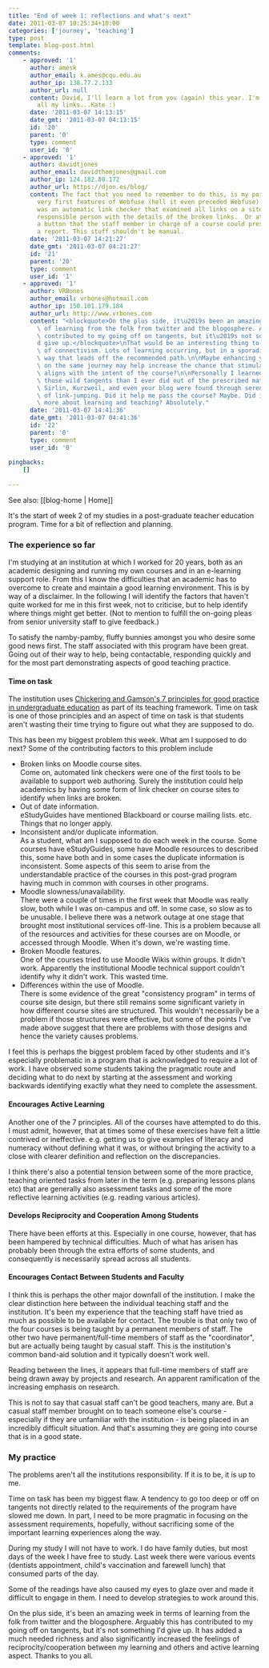 ```yaml
---
title: "End of week 1: reflections and what's next"
date: 2011-03-07 10:25:34+10:00
categories: ['journey', 'teaching']
type: post
template: blog-post.html
comments:
    - approved: '1'
      author: amesk
      author_email: k.ames@cqu.edu.au
      author_ip: 138.77.2.133
      author_url: null
      content: David, I'll learn a lot from you (again) this year. I'm going back to check
        all my links...Kate :)
      date: '2011-03-07 14:13:15'
      date_gmt: '2011-03-07 04:13:15'
      id: '20'
      parent: '0'
      type: comment
      user_id: '0'
    - approved: '1'
      author: davidtjones
      author_email: davidthomjones@gmail.com
      author_ip: 124.182.80.172
      author_url: https://djon.es/blog/
      content: The fact that you need to remember to do this, is my point. One of the
        very first features of Webfuse (hell it even preceded Webfuse) back in 1995/1996
        was an automatic link checker that examined all links on a site and emailed the
        responsible person with the details of the broken links.  Or at the very least,
        a button that the staff member in charge of a course could press and generate
        a report. This stuff shouldn't be manual.
      date: '2011-03-07 14:21:27'
      date_gmt: '2011-03-07 04:21:27'
      id: '21'
      parent: '20'
      type: comment
      user_id: '1'
    - approved: '1'
      author: VRBones
      author_email: vrbones@hotmail.com
      author_ip: 150.101.179.184
      author_url: http://www.vrbones.com
      content: "<blockquote>On the plus side, it\u2019s been an amazing week in terms\
        \ of learning from the folk from twitter and the blogosphere. Arguably this has\
        \ contributed to my going off on tangents, but it\u2019s not something I\u2019\
        d give up.</blockquote>\nThat would be an interesting thing to review in terms\
        \ of connectivism. Lots of learning occurring, but in a sporadic, somewhat unstructured\
        \ way that leads off the recommended path.\n\nMaybe enhancing your PLN with people\
        \ on the same journey may help increase the chance that stimulating learning also\
        \ aligns with the intent of the course?\n\nPersonally I learned far more from\
        \ those wild tangents than I ever did out of the prescribed material. Downes,\
        \ Sirlin, Kurzweil, and even your blog were found through serendipitous jaunts\
        \ of link-jumping. Did it help me pass the course? Maybe. Did it help me know\
        \ more about learning and teaching? Absolutely."
      date: '2011-03-07 14:41:36'
      date_gmt: '2011-03-07 04:41:36'
      id: '22'
      parent: '0'
      type: comment
      user_id: '0'
    
pingbacks:
    []
    
---
```


See also: [[blog-home | Home]]

It's the start of week 2 of my studies in a post-graduate teacher education program. Time for a bit of reflection and planning.

### The experience so far

I'm studying at an institution at which I worked for 20 years, both as an academic designing and running my own courses and in an e-learning support role. From this I know the difficulties that an academic has to overcome to create and maintain a good learning environment. This is by way of a disclaimer. In the following I will identify the factors that haven't quite worked for me in this first week, not to criticise, but to help identify where things might get better. (Not to mention to fulfill the on-going pleas from senior university staff to give feedback.)

To satisfy the namby-pamby, fluffy bunnies amongst you who desire some good news first. The staff associated with this program have been great. Going out of their way to help, being contactable, responding quickly and for the most part demonstrating aspects of good teaching practice.

#### Time on task

The institution uses [Chickering and Gamson's 7 principles for good practice in undergraduate education](http://honolulu.hawaii.edu/intranet/committees/FacDevCom/guidebk/teachtip/7princip.htm) as part of its teaching framework. Time on task is one of those principles and an aspect of time on task is that students aren't wasting their time trying to figure out what they are supposed to do.

This has been my biggest problem this week. What am I supposed to do next? Some of the contributing factors to this problem include

- Broken links on Moodle course sites.  
    Come on, automated link checkers were one of the first tools to be available to support web authoring. Surely the institution could help academics by having some form of link checker on course sites to identify when links are broken.
- Out of date information.  
    eStudyGuides have mentioned Blackboard or course mailing lists. etc. Things that no longer apply.
- Inconsistent and/or duplicate information.  
    As a student, what am I supposed to do each week in the course. Some courses have eStudyGuides, some have Moodle resources to described this, some have both and in some cases the duplicate information is inconsistent. Some aspects of this seem to arise from the understandable practice of the courses in this post-grad program having much in common with courses in other programs.
- Moodle slowness/unavailability.  
    There were a couple of times in the first week that Moodle was really slow, both while I was on-campus and off. In some case, so slow as to be unusable. I believe there was a network outage at one stage that brought most institutional services off-line. This is a problem because all of the resources and activities for these courses are on Moodle, or accessed through Moodle. When it's down, we're wasting time.
- Broken Moodle features.  
    One of the courses tried to use Moodle Wikis within groups. It didn't work. Apparently the institutional Moodle technical support couldn't identify why it didn't work. This wasted time.
- Differences within the use of Moodle.  
    There is some evidence of the great "consistency program" in terms of course site design, but there still remains some significant variety in how different course sites are structured. This wouldn't necessarily be a problem if those structures were effective, but some of the points I've made above suggest that there are problems with those designs and hence the variety causes problems.

I feel this is perhaps the biggest problem faced by other students and it's especially problematic in a program that is acknowledged to require a lot of work. I have observed some students taking the pragmatic route and deciding what to do next by starting at the assessment and working backwards identifying exactly what they need to complete the assessment.

#### Encourages Active Learning

Another one of the 7 principles. All of the courses have attempted to do this. I must admit, however, that at times some of these exercises have felt a little contrived or ineffective. e.g. getting us to give examples of literacy and numeracy without defining what it was, or without bringing the activity to a close with clearer definition and reflection on the discrepancies.

I think there's also a potential tension between some of the more practice, teaching oriented tasks from later in the term (e.g. preparing lessons plans etc) that are generally also assessment tasks and some of the more reflective learning activities (e.g. reading various articles).

#### Develops Reciprocity and Cooperation Among Students

There have been efforts at this. Especially in one course, however, that has been hampered by technical difficulties. Much of what has arisen has probably been through the extra efforts of some students, and consequently is necessarily spread across all students.

#### Encourages Contact Between Students and Faculty

I think this is perhaps the other major downfall of the institution. I make the clear distinction here between the individual teaching staff and the institution. It's been my experience that the teaching staff have tried as much as possible to be available for contact. The trouble is that only two of the four courses is being taught by a permanent members of staff. The other two have permanent/full-time members of staff as the "coordinator", but are actually being taught by casual staff. This is the institution's common band-aid solution and it typically doesn't work well.

Reading between the lines, it appears that full-time members of staff are being drawn away by projects and research. An apparent ramification of the increasing emphasis on research.

This is not to say that casual staff can't be good teachers, many are. But a casual staff member brought on to teach someone else's course - especially if they are unfamiliar with the institution - is being placed in an incredibly difficult situation. And that's assuming they are going into course that is in a good state.

### My practice

The problems aren't all the institutions responsibility. If it is to be, it is up to me.

Time on task has been my biggest flaw. A tendency to go too deep or off on tangents not directly related to the requirements of the program have slowed me down. In part, I need to be more pragmatic in focusing on the assessment requirements, hopefully, without sacrificing some of the important learning experiences along the way.

During my study I will not have to work. I do have family duties, but most days of the week I have free to study. Last week there were various events (dentists appointment, child's vaccination and farewell lunch) that consumed parts of the day.

Some of the readings have also caused my eyes to glaze over and made it difficult to engage in them. I need to develop strategies to work around this.

On the plus side, it's been an amazing week in terms of learning from the folk from twitter and the blogosphere. Arguably this has contributed to my going off on tangents, but it's not something I'd give up. It has added a much needed richness and also significantly increased the feelings of reciprocity/cooperation between my learning and others and active learning aspect. Thanks to you all.